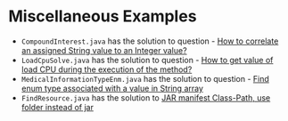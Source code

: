 Miscellaneous Examples
=================================================

- `CompoundInterest.java` has the solution to question - [How to correlate an assigned String value to an Integer value?](https://stackoverflow.com/questions/46751022/how-to-correlate-an-assigned-string-value-to-an-integer-value/46751305#46751305)
- `LoadCpuSolve.java` has the solution to question - [How to get value of load CPU during the execution of the method?](https://stackoverflow.com/questions/46867363/how-to-get-value-of-load-cpu-during-the-execution-of-the-method/46867865#46867865)
- `MedicalInformationTypeEnm.java` has the solution to question - [Find enum type associated with a value in String array](https://stackoverflow.com/questions/46267302/find-enum-type-associated-with-a-value-in-string-array/46267963#46267963)
- `FindResource.java` has the solution to [JAR manifest Class-Path, use folder instead of jar](https://stackoverflow.com/questions/46848816/jar-manifest-class-path-use-folder-instead-of-jar)